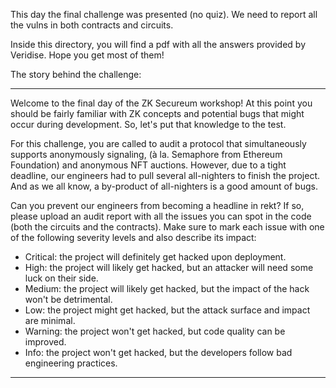 This day the final challenge was presented (no quiz). We need to report all the vulns in both contracts and circuits.

Inside this directory, you will find a pdf with all the answers provided by Veridise. Hope you get most of them!

The story behind the challenge:

---------------------------------------------

Welcome to the final day of the ZK Secureum workshop! At this point you should be fairly familiar with ZK concepts and potential bugs that might occur during development. So, let's put that knowledge to the test.

For this challenge, you are called to audit a protocol that simultaneously supports anonymously signaling, (à la. Semaphore from Ethereum Foundation) and anonymous NFT auctions. However, due to a tight deadline, our engineers had to pull several all-nighters to finish the project. And as we all know, a by-product of all-nighters is a good amount of bugs.

Can you prevent our engineers from becoming a headline in rekt? If so, please upload an audit report with all the issues you can spot in the code (both the circuits and the contracts). Make sure to mark each issue with one of the following severity levels and also describe its impact:

- Critical: the project will definitely get hacked upon deployment.
- High: the project will likely get hacked, but an attacker will need some luck on their side.
- Medium: the project will likely get hacked, but the impact of the hack won't be detrimental.
- Low: the project might get hacked, but the attack surface and impact are minimal.
- Warning: the project won't get hacked, but code quality can be improved.
- Info: the project won't get hacked, but the developers follow bad engineering practices.

---------------------------------------------
